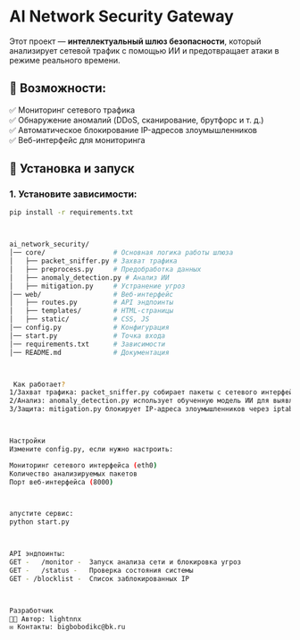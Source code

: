 # AI Network Security Gateway

Этот проект — **интеллектуальный шлюз безопасности**, который анализирует сетевой трафик с помощью ИИ и предотвращает атаки в режиме реального времени.

## 📌 Возможности:
✅ Мониторинг сетевого трафика  
✅ Обнаружение аномалий (DDoS, сканирование, брутфорс и т. д.)  
✅ Автоматическое блокирование IP-адресов злоумышленников  
✅ Веб-интерфейс для мониторинга  

## 🚀 Установка и запуск
### 1. Установите зависимости:
```bash
pip install -r requirements.txt



ai_network_security/
│── core/                 # Основная логика работы шлюза
│   ├── packet_sniffer.py # Захват трафика
│   ├── preprocess.py     # Предобработка данных
│   ├── anomaly_detection.py # Анализ ИИ
│   ├── mitigation.py     # Устранение угроз
│── web/                  # Веб-интерфейс
│   ├── routes.py         # API эндпоинты
│   ├── templates/        # HTML-страницы
│   ├── static/           # CSS, JS
│── config.py             # Конфигурация
│── start.py              # Точка входа
│── requirements.txt      # Зависимости
│── README.md             # Документация



 Как работает?
1/Захват трафика: packet_sniffer.py собирает пакеты с сетевого интерфейса.
2/Анализ: anomaly_detection.py использует обученную модель ИИ для выявления атак.
3/Защита: mitigation.py блокирует IP-адреса злоумышленников через iptables.



Настройки
Измените config.py, если нужно настроить:

Мониторинг сетевого интерфейса (eth0)
Количество анализируемых пакетов
Порт веб-интерфейса (8000)



апустите сервис:
python start.py



API эндпоинты:
GET -	/monitor -	Запуск анализа сети и блокировка угроз
GET -	/status -	Проверка состояния системы
GET	- /blocklist -	Список заблокированных IP



Разработчик
👨‍💻 Автор: lightnnx
✉️ Контакты: bigbobodikc@bk.ru

